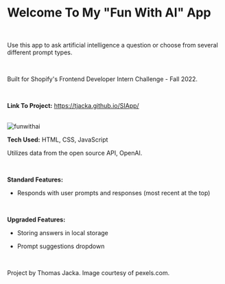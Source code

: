 # Welcome To My "Fun With AI" App

<br>


Use this app to ask artificial intelligence a question or choose from several different prompt types. 

<br>


Built for Shopify's Frontend Developer Intern Challenge - Fall 2022.

<br>

**Link To Project:** https://tjacka.github.io/SIApp/

<br>

<img src="https://i.ibb.co/HXV9ckx/funwithai.jpg" alt="funwithai" border="0">

<br>

**Tech Used:** HTML, CSS, JavaScript

Utilizes data from the open source API, OpenAI. 

<br> 

**Standard Features:**

- Responds with user prompts and responses (most recent at the top) 

<br>

**Upgraded Features:**

- Storing answers in local storage

- Prompt suggestions dropdown

<br>

Project by Thomas Jacka. Image courtesy of pexels.com.


